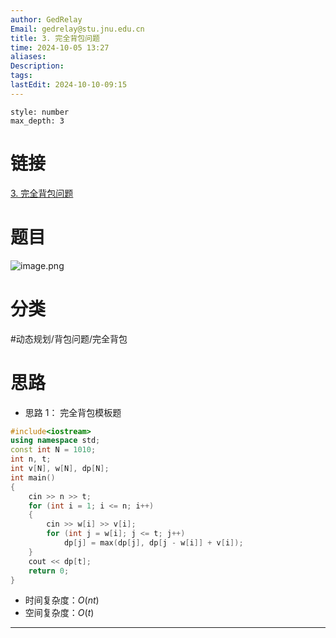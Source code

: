 ```yaml
---
author: GedRelay
Email: gedrelay@stu.jnu.edu.cn
title: 3. 完全背包问题
time: 2024-10-05 13:27
aliases: 
Description: 
tags: 
lastEdit: 2024-10-10-09:15
---
```


```toc
style: number
max_depth: 3
```

# 链接
[3. 完全背包问题](https://www.acwing.com/problem/content/3/) 

# 题目
![image.png](https://ged-pic-bed.oss-cn-guangzhou.aliyuncs.com/img/202410051327472.png)


# 分类
#动态规划/背包问题/完全背包 

# 思路
- 思路 1：
完全背包模板题


```cpp
#include<iostream>
using namespace std;
const int N = 1010;
int n, t;
int v[N], w[N], dp[N];
int main()
{
    cin >> n >> t;
    for (int i = 1; i <= n; i++)
    {
        cin >> w[i] >> v[i];
        for (int j = w[i]; j <= t; j++)
            dp[j] = max(dp[j], dp[j - w[i]] + v[i]);
    }
    cout << dp[t];
    return 0;
}
```


- 时间复杂度：${O\left( nt \right)  }$ 
- 空间复杂度：${O\left( t \right)  }$ 


---

